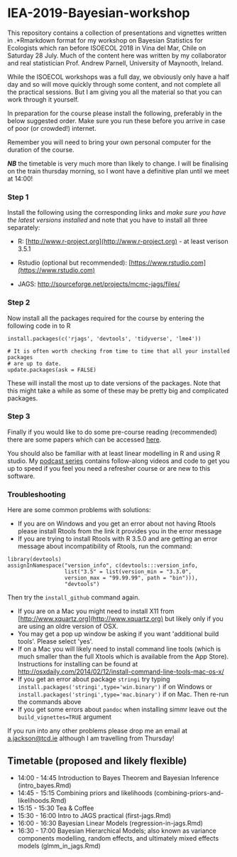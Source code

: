# IEA-2019-Bayesian-workshop

This repository contains a collection of presentations and vignettes written in .*Rmarkdown format for my workshop on Bayesian Statistics for Ecologists which ran before ISOECOL 2018 in Vina del Mar, Chile on Saturday 28 July. Much of the content here was written by my collaborator and real statistician Prof. Andrew Parnell, University of Maynooth, Ireland.

While the ISOECOL workshops was a full day, we obviously only have a half day and so will move quickly through some content, and not complete all the practical sessions. But I am giving you all the material so that you can work through it yourself.

In preparation for the course please install the following, preferably in the below suggested order. Make sure you run these before you arrive in case of poor (or crowded!) internet.

Remember you will need to bring your own personal computer for the duration of the course.

**_NB_** the timetable is very much more than likely to change. I will be finalising on the train thursday morning, so I wont have a definitive plan until we meet at 14:00!

### Step 1

Install the following using the corresponding links and *make sure you have the latest versions installed* and note that you have to install all three separately:

-	R: [http://www.r-project.org](http://www.r-project.org) - at least verison 3.5.1

-	Rstudio (optional but recommended): [https://www.rstudio.com](https://www.rstudio.com)

-	JAGS: http://sourceforge.net/projects/mcmc-jags/files/

### Step 2

Now install all the packages required for the course by entering the following code in to R

```{r,eval=FALSE}
install.packages(c('rjags', 'devtools', 'tidyverse', 'lme4'))

# It is often worth checking from time to time that all your installed packages
# are up to date.
update.packages(ask = FALSE)

```

These will install the most up to date versions of the packages. Note that this might take a while as some of these may be pretty big and complicated packages.

 
### Step 3
 
Finally if you would like to do some pre-course reading (recommended) there are some papers which can be accessed [here](https://github.com/andrewcparnell/simms_course/tree/master/papers).

You should also be familiar with at least linear modelling in R and using R studio. My [podcast series](https://www.youtube.com/playlist?list=PLXXzyqr0tEhPRNDuEQ6wcvMcpAkGRjVqs) contains follow-along videos and code to get you up to speed if you feel you need a refresher course or are new to this software.


### Troubleshooting

Here are some common problems with solutions:

  - If you are on Windows and you get an error about not having Rtools please install Rtools from the link it provides you in the error message
  - If you are trying to install Rtools with R 3.5.0 and are getting an error message about incompatibility of Rtools, run the command:
```{r}
library(devtools)
assignInNamespace("version_info", c(devtools:::version_info, 
                  list("3.5" = list(version_min = "3.3.0", 
                  version_max = "99.99.99", path = "bin"))), 
                  "devtools")
```
  Then try the `install_github` command again.
  
  - If you are on a Mac you might need to install X11 from [http://www.xquartz.org](http://www.xquartz.org) but likely only if you are using an oldre version of OSX. 
  - You may get a pop up window be asking if you want 'additional build tools'. Please select 'yes'. 
  - If on a Mac you will likely need to install command line tools (which is much smaller than the full Xtools which is available from the App Store). Instructions for installing can be found at http://osxdaily.com/2014/02/12/install-command-line-tools-mac-os-x/
  - If you get an error about package `stringi` try typing `install.packages('stringi',type='win.binary')` if on Windows or `install.packages('stringi',type='mac.binary')` if on Mac. Then re-run the commands above
  - If you get some errors about `pandoc` when installing simmr leave out the `build_vignettes=TRUE` argument


If you run into any other problems please drop me an email at  <a.jackson@tcd.ie> although I am travelling from Thursday!

## Timetable (proposed and likely flexible)

- 14:00 - 14:45 Introduction to Bayes Theorem and Bayesian Inference
(intro_bayes.Rmd)
- 14:45 - 15:15 Combining priors and likelihoods (combining-priors-and-likelihoods.Rmd)
- 15:15 - 15:30 Tea & Coffee
- 15:30 - 16:00 Intro to JAGS practical (first-jags.Rmd)
- 16:00 - 16:30 Bayesian Linear Models (regression-in-jags.Rmd)
- 16:30 - 17:00 Bayesian Hierarchical Models; also known as variance components modelling, random effects, and ultimately mixed effects models (glmm_in_jags.Rmd)
